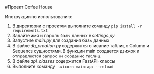 #Проект Coffee House

Инструкции по использованию:
1. В директории с проектом выполните команду <code>pip install -r requirements.txt</code>
2. Задайте имя и пароль базы данных в *settings.py*
3. Запустите *main.py* для создания базы данных
4. В файле *db_creation.py* содержится описание таблиц с Column и Sequence сущностями. В функции main создается движок и отправляется запрос на создание таблиц.
5. В файле *api_classes* содержится FastAPI-классы
6. Выполните команду <code> uvicorn main:app --reload</code>